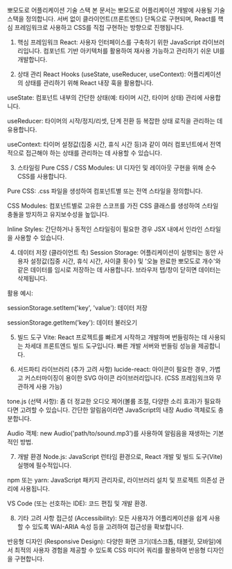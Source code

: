 뽀모도로 어플리케이션 기술 스택
본 문서는 뽀모도로 어플리케이션 개발에 사용될 기술 스택을 정의합니다. 서버 없이 클라이언트(프론트엔드) 단독으로 구현되며, React를 핵심 프레임워크로 사용하고 CSS를 직접 구현하는 방향으로 진행됩니다.

1. 핵심 프레임워크
React: 사용자 인터페이스를 구축하기 위한 JavaScript 라이브러리입니다. 컴포넌트 기반 아키텍처를 활용하여 재사용 가능하고 관리하기 쉬운 UI를 개발합니다.

2. 상태 관리
React Hooks (useState, useReducer, useContext): 어플리케이션의 상태를 관리하기 위해 React 내장 훅을 활용합니다.

useState: 컴포넌트 내부의 간단한 상태(예: 타이머 시간, 타이머 상태) 관리에 사용합니다.

useReducer: 타이머의 시작/정지/리셋, 단계 전환 등 복잡한 상태 로직을 관리하는 데 유용합니다.

useContext: 타이머 설정값(집중 시간, 휴식 시간 등)과 같이 여러 컴포넌트에서 전역적으로 접근해야 하는 상태를 관리하는 데 사용할 수 있습니다.

3. 스타일링
Pure CSS / CSS Modules: UI 디자인 및 레이아웃 구현을 위해 순수 CSS를 사용합니다.

Pure CSS: .css 파일을 생성하여 컴포넌트별 또는 전역 스타일을 정의합니다.

CSS Modules: 컴포넌트별로 고유한 스코프를 가진 CSS 클래스를 생성하여 스타일 충돌을 방지하고 유지보수성을 높입니다.

Inline Styles: 간단하거나 동적인 스타일링이 필요한 경우 JSX 내에서 인라인 스타일을 사용할 수 있습니다.

4. 데이터 저장 (클라이언트 측)
Session Storage: 어플리케이션이 실행되는 동안 사용자 설정값(집중 시간, 휴식 시간, 사이클 횟수) 및 '오늘 완료한 뽀모도로 개수'와 같은 데이터를 임시로 저장하는 데 사용합니다. 브라우저 탭/창이 닫히면 데이터는 삭제됩니다.

활용 예시:

sessionStorage.setItem('key', 'value'): 데이터 저장

sessionStorage.getItem('key'): 데이터 불러오기

5. 빌드 도구
Vite: React 프로젝트를 빠르게 시작하고 개발하며 번들링하는 데 사용되는 차세대 프론트엔드 빌드 도구입니다. 빠른 개발 서버와 번들링 성능을 제공합니다.

6. 서드파티 라이브러리 (추가 고려 사항)
lucide-react: 아이콘이 필요한 경우, 가볍고 커스터마이징이 용이한 SVG 아이콘 라이브러리입니다. (CSS 프레임워크와 무관하게 사용 가능)

tone.js (선택 사항): 좀 더 정교한 오디오 제어(볼륨 조절, 다양한 소리 효과)가 필요하다면 고려할 수 있습니다. 간단한 알림음이라면 JavaScript의 내장 Audio 객체로도 충분합니다.

Audio 객체: new Audio('path/to/sound.mp3')를 사용하여 알림음을 재생하는 기본적인 방법.

7. 개발 환경
Node.js: JavaScript 런타임 환경으로, React 개발 및 빌드 도구(Vite) 실행에 필수적입니다.

npm 또는 yarn: JavaScript 패키지 관리자로, 라이브러리 설치 및 프로젝트 의존성 관리에 사용됩니다.

VS Code (또는 선호하는 IDE): 코드 편집 및 개발 환경.

8. 기타 고려 사항
접근성 (Accessibility): 모든 사용자가 어플리케이션을 쉽게 사용할 수 있도록 WAI-ARIA 속성 등을 고려하여 접근성을 확보합니다.

반응형 디자인 (Responsive Design): 다양한 화면 크기(데스크톱, 태블릿, 모바일)에서 최적의 사용자 경험을 제공할 수 있도록 CSS 미디어 쿼리를 활용하여 반응형 디자인을 구현합니다.